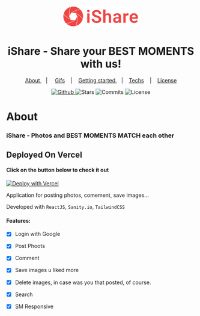 
<h1 align="center">
   <img alt="iShare" src="github/Logo.svg" width="200px" />
</h1>
  
<div align="center">
  <h1>iShare - Share your <b>BEST MOMENTS</b> with us! </h1>
</div>

<p align="center" >
  <a href="#about"> About </a> &nbsp;&nbsp;&nbsp;| &nbsp;&nbsp;&nbsp;
  <a href="#application-features">Gifs</a> &nbsp;&nbsp;&nbsp;|&nbsp;&nbsp;&nbsp;
  <a href="#getting-started">Getting started </a> &nbsp;&nbsp;&nbsp;|&nbsp;&nbsp;&nbsp;
  <a href="#techs">Techs</a> &nbsp;&nbsp;&nbsp;|&nbsp;&nbsp;&nbsp;
  <a href="#license">License</a>
</p>


<p align="center">
  <a href="https://github.com/eulazzo" target="_blank">
    <img src="https://img.shields.io/static/v1?label=author&message=eulazzo&color=1877f2&labelColor=ef4444" alt="Github"> 
  </a>
    <img src="https://img.shields.io/github/stars/eulazzo/Sigma?color=1877f2&labelColor=ef4444" alt="Stars">
  <img src="https://img.shields.io/github/last-commit/eulazzo/Sigma?color=1877f2&labelColor=ef4444" alt="Commits">
  <img src="https://img.shields.io/static/v1?label=license&message=MIT&color=1877f2&labelColor=ef4444" alt="License">
</p>

# About

### iShare - Photos and BEST MOMENTS MATCH each other


## Deployed On Vercel
#### Click on the button below to check it out
[![Deploy with Vercel](https://vercel.com/button)](https://ishare-moments.netlify.app/)
    
    
<p>
Application for posting photos, comement, save images...
</p>
 
<p>Developed with <code>ReactJS</code>, <code>Sanity.io</code>, <code>TailwindCSS</code>  </p> 

#### Features:
- [X] Login with Google
- [X] Post Phoots
- [X] Comment
- [X] Save images u liked more
- [X] Delete images, in case was you that posted, of course. 
- [X] Search 
- [X] SM Responsive 

